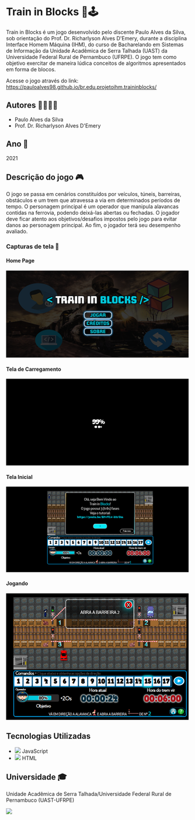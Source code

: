 # Train in Blocks 🚂🕹️

Train in Blocks é um jogo desenvolvido pelo discente Paulo Alves da Silva, sob orientação do Prof. Dr. Richarlyson Alves D'Emery, durante a disciplina Interface Homem Máquina (IHM), do curso de Bacharelando em Sistemas de Informação da Unidade Acadêmica de Serra Talhada (UAST) da Universidade Federal Rural de Pernambuco (UFRPE). O jogo tem como objetivo exercitar de maneira lúdica conceitos de algoritmos apresentados em forma de blocos.

Acesse o jogo através do link: https://pauloalves98.github.io/br.edu.projetoihm.traininblocks/

## Autores 👨‍💻👨‍🏫

- Paulo Alves da Silva
- Prof. Dr. Richarlyson Alves D'Emery

## Ano 📅

2021

## Descrição do jogo 🎮

O jogo se passa em cenários constituídos por veículos, túneis, barreiras, obstáculos e um trem que atravessa a via em determinados períodos de tempo. O personagem principal é um operador que manipula alavancas contidas na ferrovia, podendo deixá-las abertas ou fechadas. O jogador deve ficar atento aos objetivos/desafios impostos pelo jogo para evitar danos ao personagem principal. Ao fim, o jogador terá seu desempenho avaliado.

### Capturas de tela 📸

#### Home Page
<img src="assets/homepage.png" width="500">

#### Tela de Carregamento
<img src="assets/loading.png" width="500">

#### Tela Inicial
<img src="assets/inicial.png" width="500">

#### Jogando
<img src="assets/jogando.png" width="500">

## Tecnologias Utilizadas

- <img src="https://img.icons8.com/color/48/000000/javascript--v1.png"/> JavaScript
- <img src="https://img.icons8.com/color/48/000000/html-5--v1.png"/> HTML

## Universidade 🎓

Unidade Acadêmica de Serra Talhada/Universidade Federal Rural de Pernambuco (UAST-UFRPE)

<img src="https://user-images.githubusercontent.com/40782426/231604362-d0c5e2af-8bf7-447f-a574-1c679b885e8d.png" width="300">
